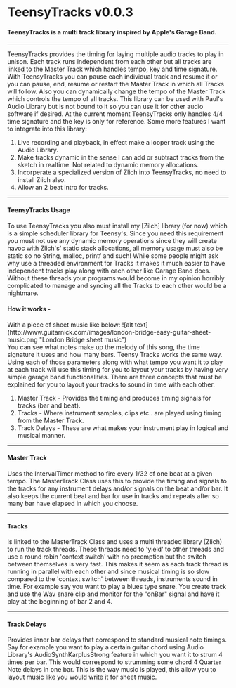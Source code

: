 # TeensyTracks v0.0.3

<h4>TeensyTracks is a multi track library inspired by Apple's Garage Band.</h4>

---
TeensyTracks provides the timing for laying multiple audio tracks to play in unison. Each track runs independent from each other but all tracks are linked to the Master Track which handles tempo, key and time signature. With TeensyTracks you can pause each individual track and resume it or you can pause, end, resume or restart the Master Track in which all Tracks will follow. Also you can dynamically change the tempo of the Master Track which controls the tempo of all tracks. This library can be used with Paul's Audio Library but is not bound to it so you can use it for other audio software if desired. At the current moment TeensyTracks only handles 4/4 time signature and the key is only for reference. Some more features I want to integrate into this library:

1. Live recording and playback, in effect make a looper track using the Audio Library.
2. Make tracks dynamic in the sense I can add or subtract tracks from the sketch in realtime. Not related to dynamic memory allocations.
3. Incorperate a specialized version of Zlich into TeensyTracks, no need to install Zlich also.
4. Allow an 2 beat intro for tracks.

---
<h4>TeensyTracks Usage</h4>
To use TeensyTracks you also must install my [Zilch] library (for now) which is a simple scheduler library for Teensy's. Since you need this requirement you must not use any dynamic memory operations since they will create havoc with Zlich's' static stack allocations, all memory usage must also be static so no String, malloc, printf and such! While some people might ask why use a threaded environment for Tracks it makes it much easier to have independent tracks play along with each other like Garage Band does. Without these threads your programs would become in my opinion horribly complicated to manage and syncing all the Tracks to each other would be a nightmare.
<br>
<h4>How it works - </h4>
With a piece of sheet music like below:
![alt text](http://www.guitarnick.com/images/london-bridge-easy-guitar-sheet-music.png "London Bridge sheet music")<br>
You can see what notes make up the melody of this song, the time signature it uses and how many bars. Teensy Tracks works the same way. Using each of those parameters along with what tempo you want it to play at each track will use this timing for you to layout your tracks by having very simple garage band functionalities. There are three concepts that must be explained for you to layout your tracks to sound in time with each other.

1. Master Track - Provides the timing and produces timing signals for tracks (bar and beat).
2. Tracks - Where instrument samples, clips etc.. are played using timing from the Master Track.
3. Track Delays - These are what makes your instrument play in logical and musical manner.

---
<h4>Master Track</h4>
Uses the IntervalTimer method to fire every 1/32 of one beat at a given tempo. The MasterTrack Class uses this to provide the timing and signals to the tracks for any instrument delays and/or signals on the beat and/or bar. It also keeps the current beat and bar for use in tracks and repeats after so many bar have elapsed in which you choose. 

---
<h4>Tracks</h4>
Is linked to the MasterTrack Class and uses a multi threaded library (Zlich) to run the track threads. These threads need to 'yield' to other threads and use a round robin 'context switch' with no preemption but the switch between themselves is very fast. This makes it seem as each track thread is running in parallel with each other and since musical timing is so slow compared to the 'context switch' between threads, instruments sound in time. For example say you want to play a blues type snare. You create track and use the Wav snare clip and monitor for the "onBar" signal and have it play at the beginning of bar 2 and 4. 

---
<h4>Track Delays</h4>
Provides inner bar delays that correspond to standard musical note timings. Say for example you want to play a certain guitar chord using Audio Library's AudioSynthKarplusStrong feature in which you want it to strum 4 times per bar. This would correspond to strumming some chord 4 Quarter Note delays in one bar. This is the way music is played, this allow you to layout music like you would write it for sheet music.

[Zilch]:https://github.com/duff2013/Zilch